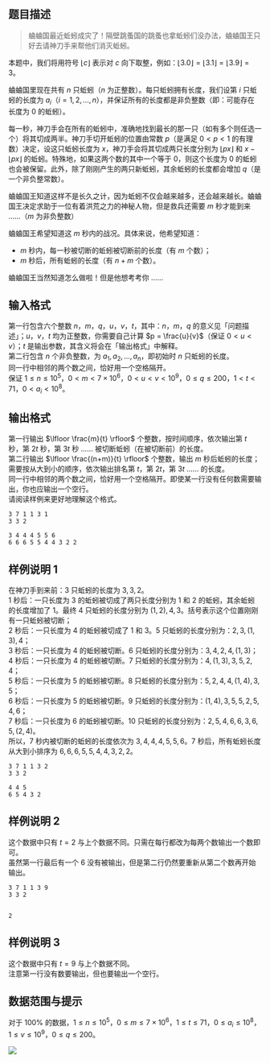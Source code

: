 ## 题目描述

> 蛐蛐国最近蚯蚓成灾了！隔壁跳蚤国的跳蚤也拿蚯蚓们没办法，蛐蛐国王只好去请神刀手来帮他们消灭蚯蚓。

本题中，我们将用符号 $\lfloor c \rfloor$ 表示对 $c$ 向下取整，例如：$\lfloor 3.0 \rfloor = \lfloor 3.1 \rfloor = \lfloor 3.9 \rfloor = 3$。

蛐蛐国里现在共有 $n$ 只蚯蚓（$n$ 为正整数）。每只蚯蚓拥有长度，我们设第 $i$ 只蚯蚓的长度为 $a_i$（$i = 1, 2, \ldots , n$），并保证所有的长度都是非负整数（即：可能存在长度为 $0$ 的蚯蚓）。

每一秒，神刀手会在所有的蚯蚓中，准确地找到最长的那一只（如有多个则任选一个）将其切成两半。神刀手切开蚯蚓的位置由常数 $p$（是满足 $0 < p < 1$ 的有理数）决定，设这只蚯蚓长度为 $x$，神刀手会将其切成两只长度分别为 $\lfloor px \rfloor$ 和 $x - \lfloor px \rfloor$ 的蚯蚓。特殊地，如果这两个数的其中一个等于 $0$，则这个长度为 $0$ 的蚯蚓也会被保留。此外，除了刚刚产生的两只新蚯蚓，其余蚯蚓的长度都会增加 $q$（是一个非负整常数）。

蛐蛐国王知道这样不是长久之计，因为蚯蚓不仅会越来越多，还会越来越长。蛐蛐国王决定求助于一位有着洪荒之力的神秘人物，但是救兵还需要 $m$ 秒才能到来 ……（$m$ 为非负整数）

蛐蛐国王希望知道这 $m$ 秒内的战况。具体来说，他希望知道：

* $m$ 秒内，每一秒被切断的蚯蚓被切断前的长度（有 $m$ 个数）；
* $m$ 秒后，所有蚯蚓的长度（有 $n+m$ 个数）。

蛐蛐国王当然知道怎么做啦！但是他想考考你 ……

## 输入格式

第一行包含六个整数 $n$，$m$，$q$，$u$，$v$，$t$，其中：$n$，$m$，$q$ 的意义见「问题描述」；$u$，$v$，$t$ 均为正整数，你需要自己计算 $p = \frac{u}{v}$（保证 $0 < u < v$）；$t$ 是输出参数，其含义将会在「输出格式」中解释。  
第二行包含 $n$ 个非负整数，为 $a_1, a_2, \ldots, a_n$，即初始时 $n$ 只蚯蚓的长度。  
同一行中相邻的两个数之间，恰好用一个空格隔开。  
保证 $1 \leq n \leq 10 ^ 5$，$0 < m < 7 \times 10 ^ 6$，$0 < u < v < 10 ^ 9$，$0 \leq q \leq 200$，$1 < t < 71$，$0 < a_i < 10 ^ 8$。

## 输出格式

第一行输出 $\lfloor \frac{m}{t} \rfloor$ 个整数，按时间顺序，依次输出第 $t$ 秒，第 $2t$ 秒，第 $3t$ 秒 …… 被切断蚯蚓（在被切断前）的长度。  
第二行输出 $\lfloor \frac{(n+m)}{t} \rfloor$ 个整数，输出 $m$ 秒后蚯蚓的长度；需要按从大到小的顺序，依次输出排名第 $t$，第 $2t$，第 $3t$ …… 的长度。  
同一行中相邻的两个数之间，恰好用一个空格隔开。即使某一行没有任何数需要输出，你也应输出一个空行。  
请阅读样例来更好地理解这个格式。

```input1
3 7 1 1 3 1
3 3 2
```
```output1
3 4 4 4 5 5 6
6 6 6 5 5 4 4 3 2 2
```

## 样例说明 1

在神刀手到来前：$3$ 只蚯蚓的长度为 $3, 3, 2$。  
$1$ 秒后：一只长度为 $3$ 的蚯蚓被切成了两只长度分别为 $1$ 和 $2$ 的蚯蚓，其余蚯蚓的长度增加了 $1$。最终 $4$ 只蚯蚓的长度分别为 $(1, 2), 4, 3$。括号表示这个位置刚刚有一只蚯蚓被切断；  
$2$ 秒后：一只长度为 $4$ 的蚯蚓被切成了 $1$ 和 $3$。$5$ 只蚯蚓的长度分别为：$2, 3, (1, 3), 4$；  
$3$ 秒后：一只长度为 $4$ 的蚯蚓被切断。$6$ 只蚯蚓的长度分别为：$3, 4, 2, 4, (1, 3)$；  
$4$ 秒后：一只长度为 $4$ 的蚯蚓被切断。$7$ 只蚯蚓的长度分别为：$4, (1, 3), 3, 5, 2, 4$；  
$5$ 秒后：一只长度为 $5$ 的蚯蚓被切断。$8$ 只蚯蚓的长度分别为：$5, 2, 4, 4, (1, 4), 3, 5$；  
$6$ 秒后：一只长度为 $5$ 的蚯蚓被切断。$9$ 只蚯蚓的长度分别为：$(1, 4), 3, 5, 5, 2, 5, 4, 6$；  
$7$ 秒后：一只长度为 $6$ 的蚯蚓被切断。$10$ 只蚯蚓的长度分别为：$2, 5, 4, 6, 6, 3, 6, 5, (2, 4)$。  
所以，$7$ 秒内被切断的蚯蚓的长度依次为 $3, 4, 4, 4, 5, 5, 6$。$7$ 秒后，所有蚯蚓长度从大到小排序为 $6, 6, 6, 5, 5, 4, 4, 3, 2, 2$。

```input2
3 7 1 1 3 2
3 3 2
```
```output2
4 4 5
6 5 4 3 2
```

## 样例说明 2

这个数据中只有 $t = 2$ 与上个数据不同。只需在每行都改为每两个数输出一个数即可。  
虽然第一行最后有一个 $6$ 没有被输出，但是第二行仍然要重新从第二个数再开始输出。

```input3
3 7 1 1 3 9
3 3 2
```
```output3

2
```
## 样例说明 3

这个数据中只有 $t = 9$ 与上个数据不同。  
注意第一行没有数要输出，但也要输出一个空行。

## 数据范围与提示

对于 $100\%$ 的数据，$1 \leq n \leq 10 ^ 5$，$0 \leq m \leq 7 \times 10 ^ 6$，$1 \leq t \leq 71$，$0 \leq a_i \leq 10 ^ 8$，$1 \leq v \leq 10 ^ 9$，$0 \leq q \leq 200$。

![](file://pic1.png)